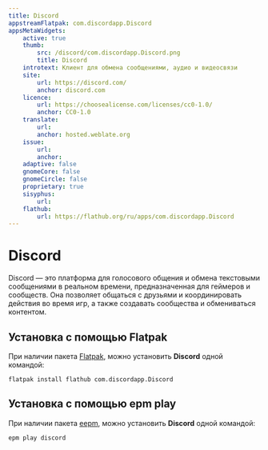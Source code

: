 ```yaml
---
title: Discord
appstreamFlatpak: com.discordapp.Discord
appsMetaWidgets:
    active: true
    thumb:
        src: /discord/com.discordapp.Discord.png
        title: Discord
    introtext: Клиент для обмена сообщениями, аудио и видеосвязи
    site:
        url: https://discord.com/
        anchor: discord.com
    licence:
        url: https://choosealicense.com/licenses/cc0-1.0/
        anchor: CC0-1.0
    translate:
        url: 
        anchor: hosted.weblate.org
    issue: 
        url: 
        anchor: 
    adaptive: false
    gnomeCore: false
    gnomeCircle: false
    proprietary: true
    sisyphus:
        url: 
    flathub:
        url: https://flathub.org/ru/apps/com.discordapp.Discord
---
```


# Discord

Discord — это платформа для голосового общения и обмена текстовыми сообщениями в реальном времени, предназначенная для геймеров и сообществ. Она позволяет общаться с друзьями и координировать действия во время игр, а также создавать сообщества и обмениваться контентом.

## Установка c помощью Flatpak

При наличии пакета [Flatpak](/flatpak), можно установить **Discord** одной командой:

```shell
flatpak install flathub com.discordapp.Discord
```

<!--@include: ./parts/install/software-flatpak.md-->

## Установка c помощью epm play <Badge type="danger" text="Неофициальная сборка" />

При наличии пакета [eepm](/epm), можно установить **Discord** одной командой:

```shell
epm play discord
```
